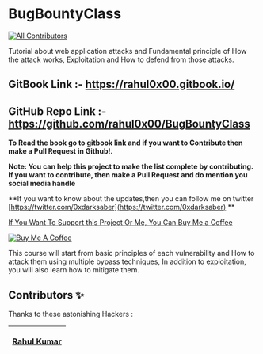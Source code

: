 # BugBountyClass

[![All Contributors](https://img.shields.io/badge/all--contributors-1-%23EEA47FFF?style=flat)](./#contributors-)

Tutorial about web application attacks and Fundamental principle of How the attack works, Exploitation and How to defend from those attacks.

## GitBook Link :- https://rahul0x00.gitbook.io/

## GitHub Repo Link :- https://github.com/rahul0x00/BugBountyClass

**To Read the book go to gitbook link and if you want to Contribute then make a Pull Request in Github!.**

**Note: You can help this project to make the list complete by contributing. If you want to contribute, then make a Pull Request and do mention you social media handle**

\*\*If you want to know about the updates,then you can follow me on twitter [https://twitter.com/0xdarksaber](https://twitter.com/0xdarksaber) \*\*

[If You Want To Support this Project Or Me, You Can Buy Me a Coffee](https://www.buymeacoffee.com/rahul0x00)

[![Buy Me A Coffee](https://www.buymeacoffee.com/assets/img/custom\_images/orange\_img.png)](https://www.buymeacoffee.com/rahul0x00)

This course will start from basic principles of each vulnerability and How to attack them using multiple bypass techniques, In addition to exploitation, you will also learn how to mitigate them.

## Contributors ✨

Thanks to these astonishing Hackers :

| <p><a href="https://github.com/rahul0x00"><img src="https://user-images.githubusercontent.com/104289350/190708729-a30bc55e-0fe5-4bd0-a4f7-eda47765a952.jpg" alt=""><br><strong>Rahul Kumar</strong></a><br><a href="./#contrib-rahul0x00"></a></p> |
| :-------------------------------------------------------------------------------------------------------------------------------------------------------------------------------------------------------------------------------------------------: |
